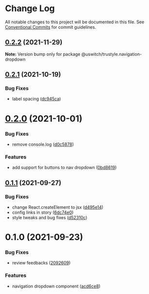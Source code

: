 # Change Log

All notable changes to this project will be documented in this file.
See [Conventional Commits](https://conventionalcommits.org) for commit guidelines.

## [0.2.2](https://github.com/uswitch/trustyle/compare/@uswitch/trustyle.navigation-dropdown@0.2.1...@uswitch/trustyle.navigation-dropdown@0.2.2) (2021-11-29)

**Note:** Version bump only for package @uswitch/trustyle.navigation-dropdown





## [0.2.1](https://github.com/uswitch/trustyle/compare/@uswitch/trustyle.navigation-dropdown@0.2.0...@uswitch/trustyle.navigation-dropdown@0.2.1) (2021-10-19)


### Bug Fixes

* label spacing ([dc945ca](https://github.com/uswitch/trustyle/commit/dc945ca))





# [0.2.0](https://github.com/uswitch/trustyle/compare/@uswitch/trustyle.navigation-dropdown@0.1.1...@uswitch/trustyle.navigation-dropdown@0.2.0) (2021-10-01)


### Bug Fixes

* remove console.log ([d0c5878](https://github.com/uswitch/trustyle/commit/d0c5878))


### Features

* add support for buttons to nav dropdown ([0bd8619](https://github.com/uswitch/trustyle/commit/0bd8619))





## [0.1.1](https://github.com/uswitch/trustyle/compare/@uswitch/trustyle.navigation-dropdown@0.1.0...@uswitch/trustyle.navigation-dropdown@0.1.1) (2021-09-27)


### Bug Fixes

* change React.createElement to jsx ([d495e14](https://github.com/uswitch/trustyle/commit/d495e14))
* config links in story ([6dc74e0](https://github.com/uswitch/trustyle/commit/6dc74e0))
* style tweaks and bug fixes ([d52310c](https://github.com/uswitch/trustyle/commit/d52310c))





# 0.1.0 (2021-09-23)


### Bug Fixes

* review feedbacks ([2092609](https://github.com/uswitch/trustyle/commit/2092609))


### Features

* navigation dropdown component ([acd6ce8](https://github.com/uswitch/trustyle/commit/acd6ce8))
